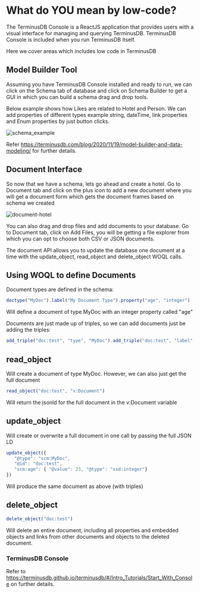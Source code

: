 # What do YOU mean by low-code?

The TerminusDB Console is a ReactJS application that provides users with a visual interface for managing and querying TerminusDB.
TerminusDB Console is included when you run TerminusDB itself.

Here we cover areas which includes low code in TerminusDB

## Model Builder Tool

Assuming you have TerminusDB Console installed and ready to run, we can click on the Schema tab of database and click on Schema Builder to get a GUI in which you can build a schema drag and drop tools.

Below example shows how Likes are related to Hotel and Person. We can add properties of different types example string, dateTime, link properties and Enum properties by just button clicks.

![schema_example](https://assets.terminusdb.com/docs/schema-hotel.JPG)

Refer https://terminusdb.com/blog/2020/11/19/model-builder-and-data-modeling/ for further details.

## Document Interface

So now that we have a schema, lets go ahead and create a hotel. Go to Document tab and click on the plus icon to add a new document where you will get a document form which gets the document frames based on schema we created

![document-hotel](https://assets.terminusdb.com/docs/document-hotel.JPG)


You can also drag and drop files and add documents to your database.
Go to Document tab, click on Add Files, you will be getting a file explorer from which you can opt to choose both CSV or JSON documents.

The document API allows you to update the database one document at a time with the update_object, read_object and delete_object WOQL calls.

## Using WOQL to define Documents

Document types are defined in the schema: 

```js
doctype("MyDoc").label("My Document Type").property("age", "integer")
```
Will define a document of type MyDoc with an integer property called "age"

Documents are just made up of triples, so we can add documents just be adding the triples:
```js
add_triple("doc:test", "type", "MyDoc").add_triple("doc:test", "label", "Test Doc").add_triple("doc:test", "age", 23)
```

## read_object

Will create a document of type MyDoc. However, we can also just get the full document  

```js
read_object("doc:test", "v:Document")
```

Will return the jsonld for the full document in the v:Document variable

## update_object

Will create or overwrite a full document in one call by passing the full JSON LD  

```js
update_object({
   "@type": "scm:MyDoc",
   "@id": "doc:test",
   "scm:age": { "@value": 23, "@type": "xsd:integer"}
})
```
Will produce the same document as above (with triples)

## delete_object

```js
delete_object("doc:test")
```
Will delete an entire document, including all properties and embedded objects and links from other documents and objects to the deleted document. 


### TerminusDB Console

Refer to https://terminusdb.github.io/terminusdb/#/Intro_Tutorials/Start_With_Console on further details.
